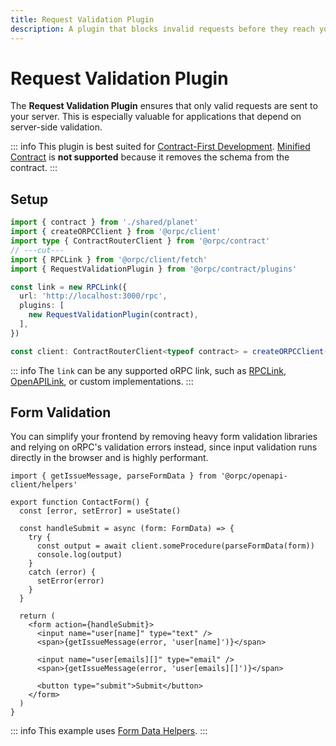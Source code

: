 ```yaml
---
title: Request Validation Plugin
description: A plugin that blocks invalid requests before they reach your server. Especially useful for applications that rely heavily on server-side validation.
---
```


# Request Validation Plugin

The **Request Validation Plugin** ensures that only valid requests are sent to your server. This is especially valuable for applications that depend on server-side validation.

::: info
This plugin is best suited for [Contract-First Development](/docs/contract-first/define-contract). [Minified Contract](/docs/contract-first/router-to-contract#minify-export-the-contract-router-for-the-client) is **not supported** because it removes the schema from the contract.
:::

## Setup

```ts twoslash
import { contract } from './shared/planet'
import { createORPCClient } from '@orpc/client'
import type { ContractRouterClient } from '@orpc/contract'
// ---cut---
import { RPCLink } from '@orpc/client/fetch'
import { RequestValidationPlugin } from '@orpc/contract/plugins'

const link = new RPCLink({
  url: 'http://localhost:3000/rpc',
  plugins: [
    new RequestValidationPlugin(contract),
  ],
})

const client: ContractRouterClient<typeof contract> = createORPCClient(link)
```

::: info
The `link` can be any supported oRPC link, such as [RPCLink](/docs/client/rpc-link), [OpenAPILink](/docs/openapi/client/openapi-link), or custom implementations.
:::

## Form Validation

You can simplify your frontend by removing heavy form validation libraries and relying on oRPC's validation errors instead, since input validation runs directly in the browser and is highly performant.

```tsx
import { getIssueMessage, parseFormData } from '@orpc/openapi-client/helpers'

export function ContactForm() {
  const [error, setError] = useState()

  const handleSubmit = async (form: FormData) => {
    try {
      const output = await client.someProcedure(parseFormData(form))
      console.log(output)
    }
    catch (error) {
      setError(error)
    }
  }

  return (
    <form action={handleSubmit}>
      <input name="user[name]" type="text" />
      <span>{getIssueMessage(error, 'user[name]')}</span>

      <input name="user[emails][]" type="email" />
      <span>{getIssueMessage(error, 'user[emails][]')}</span>

      <button type="submit">Submit</button>
    </form>
  )
}
```

::: info
This example uses [Form Data Helpers](/docs/helpers/form-data).
:::
